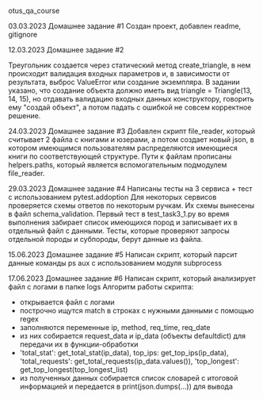 otus_qa_course


03.03.2023 Домашнее задание #1
Создан проект, добавлен readme, gitignore

12.03.2023 Домашнее задание #2 

Треугольник создается через статический метод create_triangle, в нем происходит валидация
входных параметров и, в зависимости от результата, выброс ValueError или создание экземпляра.
В задании указано, что создание объекта должно иметь вид triangle = Triangle(13, 14, 15), но 
отдавать валидацию входных данных конструктору, говорить ему "создай объект", а потом падать с ошибкой
не совсем корректное решение. 

24.03.2023 Домашнее задание #3
Добавлен скрипт file_reader, который считывает 2 файла с книгами и юзерами, а потом создает 
новый json, в котором имеющимся пользователям распределяются имеющиеся книги по соответствующей структуре.
Пути к файлам прописаны helpers.paths, который является вспомогательным подмодулем file_reader. 

29.03.2023 Домашнее задание #4 
Написаны тесты на 3 сервиса + тест с использованием pytest.addoption
Для некоторых сервисов проверяется схемы ответов по некоторым ручкам. Их схемы вынесены в файл schema_validation.
Первый тест в test_task3_1.py во время выполнения забирает список имеющихся пород и записывает их в отдельный файл с 
данными. Тесты, которые проверяют запросы отдельной породы и субпороды, берут данные из файла.

15.06.2023 Домашнее задание #5
Написан скрипт, который парсит данные команды ps aux с использованием модуля subprocess


17.06.2023 Домашнее задание #6
Написан скрипт, который анализирует файл с логами в папке logs
Алгоритм работы скрипта: 
- открывается файл с логами
- построчно ищутся match в строках с нужными данными с помощью regex
- заполняются переменные ip, method, req_time, req_date
- из них собирается request_data и ip_data (объекты defaultdict) для передачи их в функции-обработки 
- 'total_stat': get_total_stat(ip_data), top_ips: get_top_ips(ip_data), 
'total_requests': get_total_requests(ip_data.values()), 'top_longest': get_top_longest(top_longest_list)
- из полученных данных собирается список словарей с итоговой информацией и передается в 
print(json.dumps(...)) для вывода 
